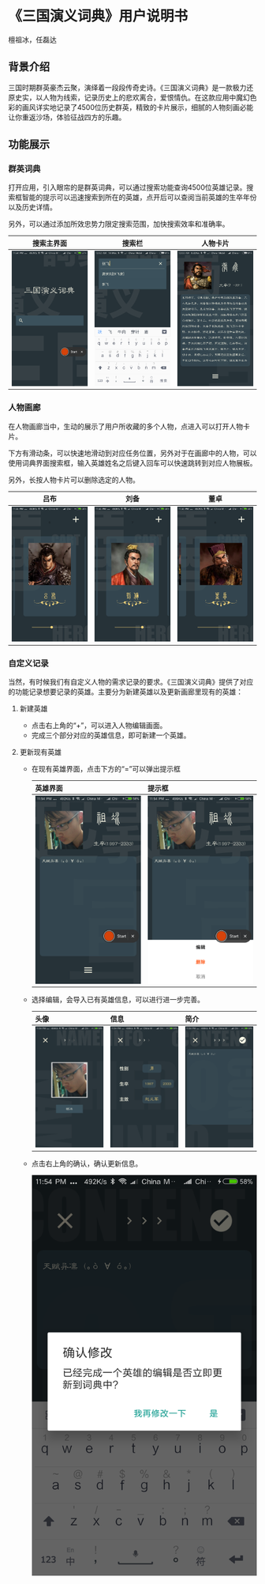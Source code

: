 # 《三国演义词典》用户说明书

檀祖冰，任磊达

## 背景介绍

三国时期群英豪杰云聚，演绎着一段段传奇史诗。《三国演义词典》是一款极力还原史实，以人物为线索，记录历史上的悲欢离合，爱恨情仇。在这款应用中魔幻色彩的画风详实地记录了4500位历史群英，精致的卡片展示，细腻的人物刻画必能让你重返沙场，体验征战四方的乐趣。

## 功能展示

### 群英词典

打开应用，引入眼帘的是群英词典，可以通过搜索功能查询4500位英雄记录。搜索框智能的提示可以迅速搜索到所在的英雄，点开后可以查阅当前英雄的生卒年份以及历史详情。

另外，可以通过添加所效忠势力限定搜索范围，加快搜索效率和准确率。

| 搜索主界面       | 搜索栏        | 人物卡片        |
| ----------- | ---------- | ----------- |
| ![](screenshot/11.png) | ![](screenshot/1.png) | ![2](screenshot/2.png) |

### 人物画廊

在人物画廊当中，生动的展示了用户所收藏的多个人物，点进入可以打开人物卡片。

下方有滑动条，可以快速地滑动到对应任务位置，另外对于在画廊中的人物，可以使用词典界面搜索框，输入英雄姓名之后键入回车可以快速跳转到对应人物展板。

另外，长按人物卡片可以删除选定的人物。

| 吕布         | 刘备         | 董卓         |
| ---------- | ---------- | ---------- |
| ![](screenshot/3.png) | ![](screenshot/4.png) | ![](screenshot/5.png) |


### 自定义记录

当然，有时候我们有自定义人物的需求记录的要求。《三国演义词典》提供了对应的功能记录想要记录的英雄。主要分为新建英雄以及更新画廊里现有的英雄：

1. 新建英雄

   - 点击右上角的“+”，可以进入人物编辑画面。
   - 完成三个部分对应的英雄信息，即可新建一个英雄。

2. 更新现有英雄

   - 在现有英雄界面，点击下方的“=”可以弹出提示框

     | 英雄界面       | 提示框        |
     | ---------- | ---------- |
     | ![](screenshot/6.png) | ![](screenshot/7.png) |

   - 选择编辑，会导入已有英雄信息，可以进行进一步完善。

     | 头像         | 信息         | 简介          |
     | ---------- | ---------- | ----------- |
     | ![](screenshot/8.png) | ![](screenshot/9.png) | ![](screenshot/10.png) |

   - 点击右上角的确认，确认更新信息。

     ![](screenshot/12.png)

